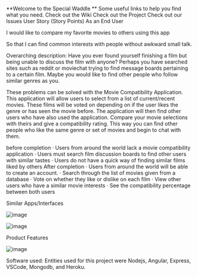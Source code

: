 **Welcome to the Special Waddle **
Some useful links to help you find what you need.
Check out the Wiki
Check out the Project
Check out our Issues
User Story (Story Points)
As an End User

I would like to compare my favorite movies to others using this app

So that I can find common interests with people without awkward small talk.
 

Overarching description:
Have you ever found yourself finishing a film but being unable to discuss the film with anyone? Perhaps you have searched sites such as reddit or moviechat trying to find message boards pertaining to a certain film. Maybe you would like to find other people who follow similar genres as you.
 
These problems can be solved with the Movie Compatibility Application. This application will allow users to select from a list of current/recent movies. These films will be voted on depending on if the user likes the genre or has seen the movie before. The application will then find other users who have also used the application. Compare your movie selections with theirs and give a compatibility rating. This way you can find other people who like the same genre or set of movies and begin to chat with them.
 



before completion
·       Users from around the world lack a movie compatibility application
·       Users must search film discussion boards to find other users with      similar tastes
·       Users do not have a quick way of finding similar films liked by others
After completion
·         Users from around the world will be able to create an account.
·         Search through the list of movies given from a database
·         Vote on whether they like or dislike on each film
·         View other users who have a similar movie interests
·         See the compatibility percentage between both users


Similar Apps/Interfaces

![image](https://app.personalityperfect.com/images/uploads/matching-and-inviting-925.png)

![image](https://cdn3.vectorstock.com/i/1000x1000/37/62/zodiac-signs-compatibility-app-smartphone-vector-32173762.jpg)





Product Features

![image](https://i.imgur.com/fSOaSUX.png)








Software used:
Entities used for this project were Nodejs, Angular, Express, VSCode, Mongodb, and Heroku.

